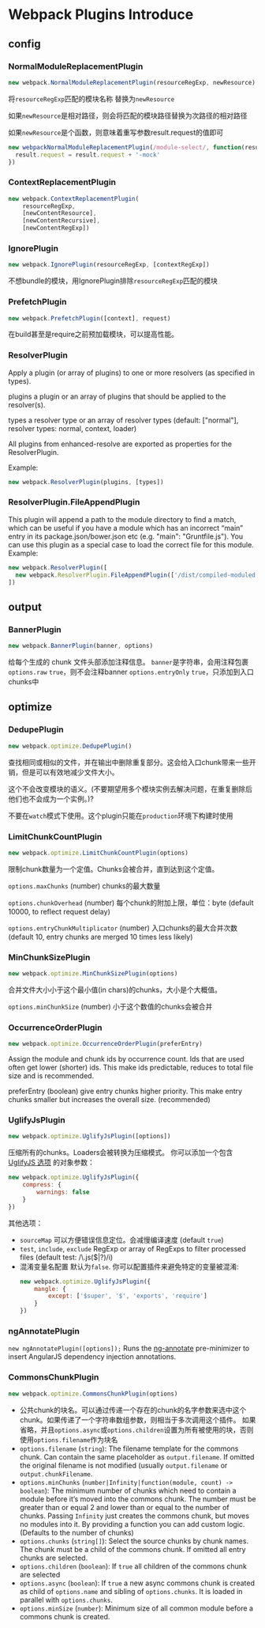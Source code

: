 # Webpack Plugins Introduce

## config

### NormalModuleReplacementPlugin
```javascript
new webpack.NormalModuleReplacementPlugin(resourceRegExp, newResource)
```
将`resourceRegExp`匹配的模块名称 替换为`newResource`

如果`newResource`是相对路径，则会将匹配的模块路径替换为次路径的相对路径

如果`newResource`是个函数，则意味着重写参数result.request的值即可
```javascript
new webpackNormalModuleReplacementPlugin(/module-select/, function(result) {
  result.request = result.request + '-mock'
})
```

### ContextReplacementPlugin
```javascript
new webpack.ContextReplacementPlugin(
    resourceRegExp,
    [newContentResource],
    [newContentRecursive],
    [newContentRegExp])
```

### IgnorePlugin
```javascript
new webpack.IgnorePlugin(resourceRegExp, [contextRegExp])
```
不想bundle的模块，用IgnorePlugin排除`resourceRegExp`匹配的模块

### PrefetchPlugin
```javascript
new webpack.PrefetchPlugin([context], request)
```
在build甚至是require之前预加载模块，可以提高性能。

### ResolverPlugin
Apply a plugin (or array of plugins) to one or more resolvers (as specified in types).

plugins a plugin or an array of plugins that should be applied to the resolver(s).

types a resolver type or an array of resolver types (default: ["normal"], resolver types: normal, context, loader)

All plugins from enhanced-resolve are exported as properties for the ResolverPlugin.

Example:
```javascript
new webpack.ResolverPlugin(plugins, [types])
```

### ResolverPlugin.FileAppendPlugin
This plugin will append a path to the module directory to find a match, which can be useful if you have a module which has an incorrect “main” entry in its package.json/bower.json etc (e.g. "main": "Gruntfile.js"). You can use this plugin as a special case to load the correct file for this module. Example:
```javascript
new webpack.ResolverPlugin([
  new webpack.ResolverPlugin.FileAppendPlugin(['/dist/compiled-moduled.js'])
])
```

## output

### BannerPlugin
```javascript
new webpack.BannerPlugin(banner, options)
```
给每个生成的 chunk 文件头部添加注释信息。
`banner`是字符串，会用注释包裹
`options.raw` `true`，则不会注释banner
`options.entryOnly` `true`，只添加到入口chunks中

## optimize

### DedupePlugin
```javascript
new webpack.optimize.DedupePlugin()
```
查找相同或相似的文件，并在输出中删除重复部分。这会给入口chunk带来一些开销，但是可以有效地减少文件大小。

这个不会改变模块的语义。(不要期望用多个模块实例去解决问题，在重复删除后他们也不会成为一个实例。)?

不要在`watch`模式下使用。这个plugin只能在`production`环境下构建时使用

### LimitChunkCountPlugin
```javascript
new webpack.optimize.LimitChunkCountPlugin(options)
```
限制chunk数量为一个定值。Chunks会被合并，直到达到这个定值。

`options.maxChunks` (number) chunks的最大数量

`options.chunkOverhead` (number) 每个chunk的附加上限，单位：byte (default 10000, to reflect request delay)

`options.entryChunkMultiplicator` (number) 入口chunks的最大合并次数 (default 10, entry chunks are merged 10 times less likely)

### MinChunkSizePlugin
```javascript
new webpack.optimize.MinChunkSizePlugin(options)
```
合并文件大小小于这个最小值(in chars)的chunks，大小是个大概值。

`options.minChunkSize` (number) 小于这个数值的chunks会被合并

### OccurrenceOrderPlugin
```javascript
new webpack.optimize.OccurrenceOrderPlugin(preferEntry)
```
Assign the module and chunk ids by occurrence count. Ids that are used often get lower (shorter) ids. This make ids predictable, reduces to total file size and is recommended.

preferEntry (boolean) give entry chunks higher priority. This make entry chunks smaller but increases the overall size. (recommended)

### UglifyJsPlugin
```javascript
new webpack.optimize.UglifyJsPlugin([options])
```
压缩所有的chunks。Loaders会被转换为压缩模式。
你可以添加一个包含 <a href="https://github.com/mishoo/UglifyJS2#usage" target="_blank">UglifyJS 选项</a> 的对象参数：
```javascript
new webpack.optimize.UglifyJsPlugin({
    compress: {
        warnings: false
    }
})
```

其他选项：

- `sourceMap` 可以方便错误信息定位。会减慢编译速度 (default `true`)
- `test`, `include`, `exclude` RegExp or array of RegExps to filter processed files (default test: /\\.js($|\?)/i)
- 混淆变量名配置
    默认为`false`. 你可以配置插件来避免特定的变量被混淆:
    ```javascript
    new webpack.optimize.UglifyJsPlugin({
        mangle: {
            except: ['$super', '$', 'exports', 'require']
        }
    })
    ```

### ngAnnotatePlugin
`new ngAnnotatePlugin([options]);`
Runs the [ng-annotate](https://github.com/olov/ng-annotate) pre-minimizer to insert AngularJS dependency injection annotations.

### CommonsChunkPlugin
```javascript
new webpack.optimize.CommonsChunkPlugin(options)
```
- 公共chunk的块名。可以通过传递一个存在的chunk的名字参数来选中这个chunk。如果传递了一个字符串数组参数，则相当于多次调用这个插件。
    如果省略，并且`options.async`或`options.children`设置为所有被使用的块，否则使用`options.filename`作为块名
- `options.filename` (`string`): The filename template for the commons chunk. Can contain the same placeholder as `output.filename`. If omitted the original filename is not modified (usually `output.filename` or `output.chunkFilename`.
- `options.minChunks` (`number|Infinity|function(module, count) -> boolean`): The minimum number of chunks which need to contain a module before it’s moved into the commons chunk. The number must be greater than or equal 2 and lower than or equal to the number of chunks. Passing `Infinity` just creates the commons chunk, but moves no modules into it. By providing a function you can add custom logic. (Defaults to the number of chunks)
- `options.chunks` (`string[]`): Select the source chunks by chunk names. The chunk must be a child of the commons chunk. If omitted all entry chunks are selected.
- `options.children` (`boolean`): If `true` all children of the commons chunk are selected
- `options.async` (`boolean`): If `true` a new async commons chunk is created as child of `options.name` and sibling of `options.chunks`. It is loaded in parallel with `options.chunks`.
- `options.minSize` (`number`): Minimum size of all common module before a commons chunk is created.
